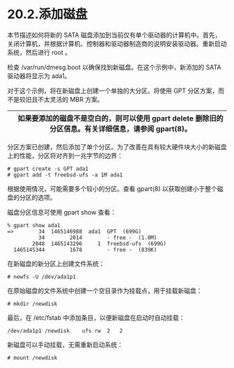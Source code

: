 # 20.2.添加磁盘

本节描述如何将新的 SATA 磁盘添加到当前仅有单个驱动器的计算机中。首先，关闭计算机，并根据计算机、控制器和驱动器制造商的说明安装驱动器。重新启动系统，然后进行 root 。

检查 /var/run/dmesg.boot 以确保找到新磁盘。在这个示例中，新添加的 SATA 驱动器将显示为 ada1。

对于这个示例，将在新磁盘上创建一个单独的大分区。将使用 GPT 分区方案，而不是较旧且不太灵活的 MBR 方案。

|  | 如果要添加的磁盘不是空白的，则可以使用 gpart delete 删除旧的分区信息。有关详细信息，请参阅 gpart(8)。 |
| -- | ------------------------------------------------------------------------------------------------------- |

分区方案已创建，然后添加了单个分区。为了改善在具有较大硬件块大小的新磁盘上的性能，分区将对齐到一兆字节的边界：

```
# gpart create -s GPT ada1
# gpart add -t freebsd-ufs -a 1M ada1
```

根据使用情况，可能需要多个较小的分区。查看 gpart(8) 以获取创建小于整个磁盘的分区的选项。

磁盘分区信息可使用 gpart show 查看：

```
% gpart show ada1
=>        34  1465146988  ada1  GPT  (699G)
          34        2014        - free -  (1.0M)
        2048  1465143296     1  freebsd-ufs  (699G)
  1465145344        1678        - free -  (839K)
```

在新磁盘的新分区上创建文件系统：

```
# newfs -U /dev/ada1p1
```

在原始磁盘的文件系统中创建一个空目录作为挂载点，用于挂载新磁盘：

```
# mkdir /newdisk
```

最后，在 /etc/fstab 中添加条目，以便新磁盘在启动时自动挂载：

```
/dev/ada1p1	/newdisk	ufs	rw	2	2
```

新磁盘可以手动挂载，无需重新启动系统：

```
# mount /newdisk
```
